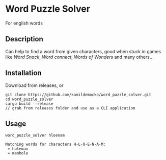 # Word Puzzle Solver
For english words

## Description
Can help to find a word from given characters, good when stuck in games like _Word Snack_, _Word connect_, _Words of Wonders_ and many others..

## Installation
Download from releases, or
```text
git clone https://github.com/kamildemocko/word_puzzle_solver.git
cd word_puzzle_solver
cargo build --release
// grab from releases folder and use as a CLI application
```

## Usage
```text
word_puzzle_solver hloenam
```

```text
Matching words for characters H-L-O-E-N-A-M:
 » holeman
 » manhole
```